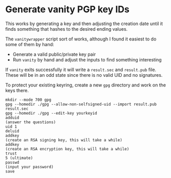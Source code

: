 Generate vanity PGP key IDs
===

This works by generating a key and then adjusting the creation date
until it finds something that hashes to the desired ending values.

The `vanitywrapper` script sort of works, although I found it easiest to
do some of them by hand:

* Generate a valid public/private key pair
* Run `vanity` by hand and adjust the inputs to find something interesting

If `vanity` exits successfully it will write a `result.sec` and `result.pub`
file.  These will be in an odd state since there is no valid UID and
no signatures.

To protect your existing keyring, create a new `gpg` directory and
work on the keys there.

```
mkdir --mode 700 gpg
gpg --homedir ./gpg --allow-non-selfsigned-uid --import result.pub result.sec
gpg --homedir ./gpg --edit-key yourkeyid
adduid
(answer the questions)
uid 1
deluid
addkey
(create an RSA signing key, this will take a while)
addkey
(create an RSA encryption key, this will take a while)
trust
5 (ultimate)
passwd
(input your password)
save
```


